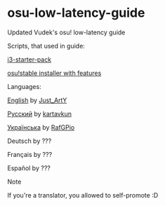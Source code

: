 # osu-low-latency-guide
Updated Vudek's osu! low-latency guide

Scripts, that used in guide:

[i3-starter-pack](https://github.com/kartavkun/i3-dotfiles-minimal)

[osu!stable installer with features](https://github.com/kartavkun/arch-osu-wine)

Languages:

[English](Languages/English.md) by [Just_ArtY](https://osu.ppy.sh/users/16915136)

[Русский](Languages/Russian.md) by [kartavkun](https://kartavkun.github.io/site/)

[Українська](Languages/Ukrainian.md) by [RafGPio](https://rafgp.io)

Deutsch by ???

Français by ???

Español by ???

> [!NOTE]
> If you're a translator, you allowed to self-promote :D
